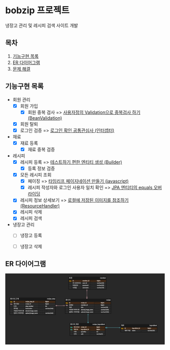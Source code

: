 # bobzip 프로젝트
냉장고 관리 및 레시피 검색 사이트 개발 


## 목차
1. [기능구현 목록](#기능구현-목록)
2. [ER 다이어그램](#er-다이어그램)
3. [문제 해결](#문제_해결)


## 기능구현 목록

* 회원 관리
  * [x] 회원 가입
    * [x] 회원 중복 검사 => [사용자정의 Validation으로 중복검사 하기 (BeanValidation)](https://flowerdragon95.tistory.com/196)
  * [x] 회원 탈퇴 
  * [x] 로그인 검증 => [로그인 확인 공통관심사 (인터셉터)](https://flowerdragon95.tistory.com/197) 
* 재료
  * [x] 재료 등록
    * [x] 재료 중복 검증
* 레시피
  * [x] 레시피 등록 => [테스트하기 편한 엔티티 생성 (Builder)](https://flowerdragon95.tistory.com/195)
    * [x] 등록 정보 검증
  * [x] 모든 레시피 조회
    * [x] 페이징 => [타임리프 페이지네이션 만들기 (javascript)](https://flowerdragon95.tistory.com/201)
    * [x] 레시피 작성자와 로그인 사용자 일치 확인 => [JPA 엔티티의 equals 오버라이딩](https://flowerdragon95.tistory.com/200)
  * [x] 레시피 정보 상세보기 => [로컬에 저장된 이미지를 참조하기 (ResourceHandler)](https://flowerdragon95.tistory.com/199)
  * [x] 레시피 삭제 
  * [x] 레시피 검색 
* 냉장고 관리
  * [ ] 냉장고 등록 
  * [ ] 냉장고 삭제


## ER 다이어그램
![img.png](img.png)
